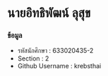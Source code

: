 # นายอิทธิพัฒน์ ลุสุข
### ข้อมูล
- รหัสนักศึกษา : 633020435-2
- Section : 2
- Github Username : krebsthai
